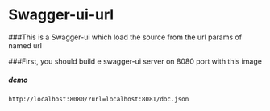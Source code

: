 # Swagger-ui-url

###This is a Swagger-ui which load the source from the url params of named url

###First, you should build e swagger-ui server on 8080 port with this image

##### demo
```.env
http://localhost:8080/?url=localhost:8081/doc.json
```